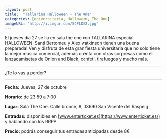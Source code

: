 ```yaml
---
layout: post
title:  "Tallarina Halloween - The One"
categories: [universitaria, Halloween, The One]
imageURL: "http://i.imgur.com/S4PLDE2.jpg"
---
```


El jueves dia 27 se lia en sala the one con TALLARINA especial HALLOWEEN. Santi Bertomeu y Alex watkinson tienen una buena preparada! Ven y disfruta de esta gran fiesta universitaria que no solo tiene la mejor música comercial, además cuenta con otras sorpresas como el lanzacamisetas de Onion and Black, confeti, tirafuegos y mucho más.

********************************************************

¿Te lo vas a perder?

********************************************************

**Fecha:** Jueves, 27 de octubre

**Horario:** de 23:59 a 7:00

**Lugar:** Sala The One. Calle bronce, 8, 03690 San Vicente del Raspeig

**Entradas:** disponibles en [www.enterticket.es](https://www.enterticket.es/) y hablando con los RRPP

**Precio:** podrás conseguir tus entradas anticipadas desde 8€
